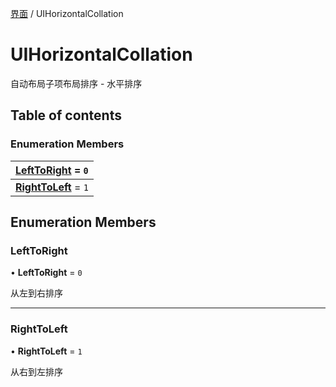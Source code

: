 [界面](../groups/界面.界面.md) / UIHorizontalCollation

# UIHorizontalCollation <Badge type="tip" text="Enumeration" /> <Score text="UIHorizontalCollation" />

自动布局子项布局排序 - 水平排序

## Table of contents

### Enumeration Members <Score text="Enumeration" /> 
| **[LeftToRight](mw.UIHorizontalCollation.md#lefttoright)** = ``0``  |
| :----- |
| **[RightToLeft](mw.UIHorizontalCollation.md#righttoleft)** = ``1`` |

## Enumeration Members

### LeftToRight <Score text="LeftToRight" /> 

• **LeftToRight** = ``0``

从左到右排序

___

### RightToLeft <Score text="RightToLeft" /> 

• **RightToLeft** = ``1``

从右到左排序
